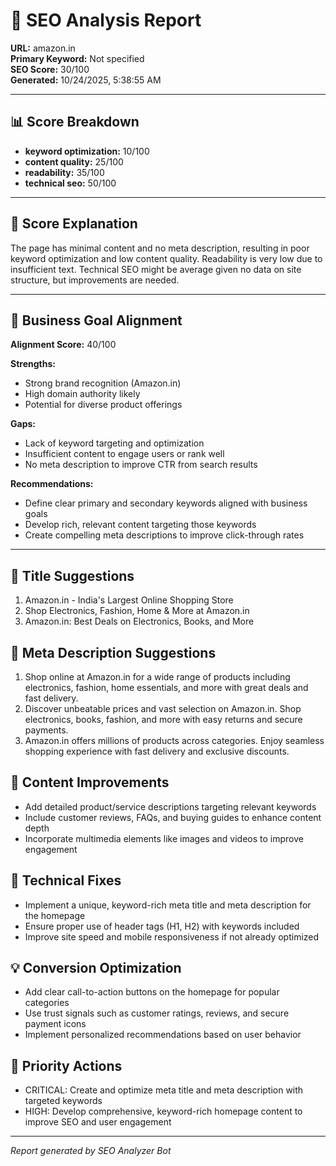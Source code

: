 # 🧠 SEO Analysis Report  
**URL:** amazon.in  
**Primary Keyword:** Not specified  
**SEO Score:** 30/100  
**Generated:** 10/24/2025, 5:38:55 AM

---

## 📊 Score Breakdown
- **keyword optimization:** 10/100
- **content quality:** 25/100
- **readability:** 35/100
- **technical seo:** 50/100

---

## 💬 Score Explanation
The page has minimal content and no meta description, resulting in poor keyword optimization and low content quality. Readability is very low due to insufficient text. Technical SEO might be average given no data on site structure, but improvements are needed.

---

## 🎯 Business Goal Alignment
**Alignment Score:** 40/100

**Strengths:**
- Strong brand recognition (Amazon.in)
- High domain authority likely
- Potential for diverse product offerings


**Gaps:**
- Lack of keyword targeting and optimization
- Insufficient content to engage users or rank well
- No meta description to improve CTR from search results


**Recommendations:**
- Define clear primary and secondary keywords aligned with business goals
- Develop rich, relevant content targeting those keywords
- Create compelling meta descriptions to improve click-through rates

---

## 📝 Title Suggestions
1. Amazon.in - India's Largest Online Shopping Store
2. Shop Electronics, Fashion, Home & More at Amazon.in
3. Amazon.in: Best Deals on Electronics, Books, and More

## 🧾 Meta Description Suggestions
1. Shop online at Amazon.in for a wide range of products including electronics, fashion, home essentials, and more with great deals and fast delivery.
2. Discover unbeatable prices and vast selection on Amazon.in. Shop electronics, books, fashion, and more with easy returns and secure payments.
3. Amazon.in offers millions of products across categories. Enjoy seamless shopping experience with fast delivery and exclusive discounts.

## 🧩 Content Improvements
- Add detailed product/service descriptions targeting relevant keywords
- Include customer reviews, FAQs, and buying guides to enhance content depth
- Incorporate multimedia elements like images and videos to improve engagement

## 🧱 Technical Fixes
- Implement a unique, keyword-rich meta title and meta description for the homepage
- Ensure proper use of header tags (H1, H2) with keywords included
- Improve site speed and mobile responsiveness if not already optimized

## 💡 Conversion Optimization
- Add clear call-to-action buttons on the homepage for popular categories
- Use trust signals such as customer ratings, reviews, and secure payment icons
- Implement personalized recommendations based on user behavior

## 🚀 Priority Actions
- CRITICAL: Create and optimize meta title and meta description with targeted keywords
- HIGH: Develop comprehensive, keyword-rich homepage content to improve SEO and user engagement

---

*Report generated by SEO Analyzer Bot*